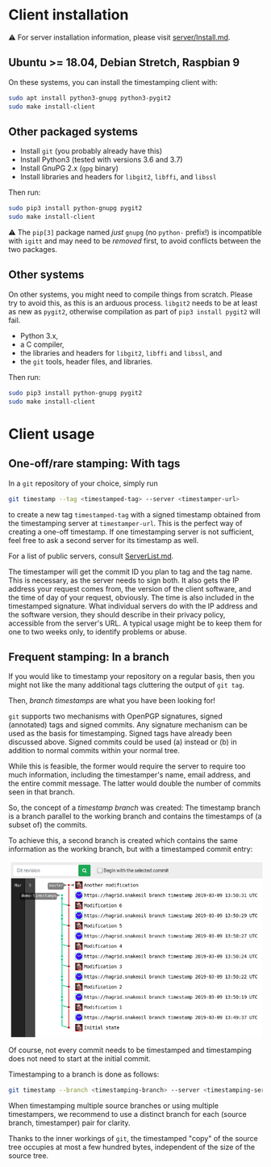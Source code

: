 # Client installation

:warning: For server installation information, please visit
[server/Install.md](../server/Install.md).

## Ubuntu >= 18.04, Debian Stretch, Raspbian 9

On these systems, you can install the timestamping client with:

```sh
sudo apt install python3-gnupg python3-pygit2
sudo make install-client
```

## Other packaged systems

* Install `git` (you probably already have this)
* Install Python3 (tested with versions 3.6 and 3.7)
* Install GnuPG 2.x (`gpg` binary)
* Install libraries and headers for `libgit2`, `libffi`, and `libssl`

Then run:

```sh
sudo pip3 install python-gnupg pygit2
sudo make install-client
```

:warning: The `pip[3]` package named *just* `gnupg` (no `python-` prefix!) is
incompatible with `igitt` and may need to be *removed* first, to avoid
conflicts between the two packages.


## Other systems

On other systems, you might need to compile things from scratch. Please try to
avoid this, as this is an arduous process. `libgit2` needs to be at least as
new as `pygit2`, otherwise compilation as part of `pip3 install pygit2` will
fail.

* Python 3.x,
* a C compiler,
* the libraries and headers for `libgit2`, `libffi` and `libssl`, and
* the `git` tools, header files, and libraries.

Then run:

```sh
sudo pip3 install python-gnupg pygit2
sudo make install-client
```


# Client usage

## One-off/rare stamping: With tags

In a `git` repository of your choice, simply run
```sh
git timestamp --tag <timestamped-tag> --server <timestamper-url>
```

to create a new tag `timestamped-tag` with a signed timestamp obtained from the
timestamping server at `timestamper-url`. This is the perfect way of creating a
one-off timestamp. If one timestamping server is not sufficient, feel free to
ask a second server for its timestamp as well.

For a list of public servers, consult [ServerList.md](./ServerList.md).

The timestamper will get the commit ID you plan to tag and the tag name. This
is necessary, as the server needs to sign both. It also gets the IP address
your request comes from, the version of the client software, and the time of
day of your request, obviously. The time is also included in the timestamped
signature. What individual servers do with the IP address and the software
version, they should describe in their privacy policy, accessible from the
server's URL. A typical usage might be to keep them for one to two weeks only,
to identify problems or abuse.

## Frequent stamping: In a branch

If you would like to timestamp your repository on a regular basis, then you
might not like the many additional tags cluttering the output of `git tag`.

Then, *branch timestamps* are what you have been looking for!

`git` supports two mechanisms with OpenPGP signatures, signed (annotated) tags
and signed commits. Any signature mechanism can be used as the basis for
timestamping. Signed tags have already been discussed above. Signed commits
could be used (a) instead or (b) in addition to normal commits within your
normal tree.

While this is feasible, the former would require the server to require too much
information, including the timestamper's name, email address, and the entire
commit message. The latter would double the number of commits seen in that
branch.

So, the concept of a *timestamp branch* was created: The timestamp branch
is a branch parallel to the working branch and contains the timestamps of
(a subset of) the commits.

To achieve this, a second branch is created which contains the same
information as the working branch, but with a timestamped commit entry:

![Timestamp Branch](./TimestampBranch.png)

Of course, not every commit needs to be timestamped and timestamping does not
need to start at the initial commit.

Timestamping to a branch is done as follows:

```sh
git timestamp --branch <timestamping-branch> --server <timestamping-server>
```

When timestamping multiple source branches or using multiple timestampers,
we recommend to use a distinct branch for each (source branch, timestamper)
pair for clarity.

Thanks to the inner workings of `git`, the timestamped "copy" of the source tree
occupies at most a few hundred bytes, independent of the size of the source tree.
